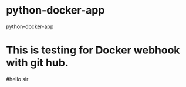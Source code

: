 # python-docker-app
python-docker-app
# This is testing for Docker webhook with git hub.
#hello sir

